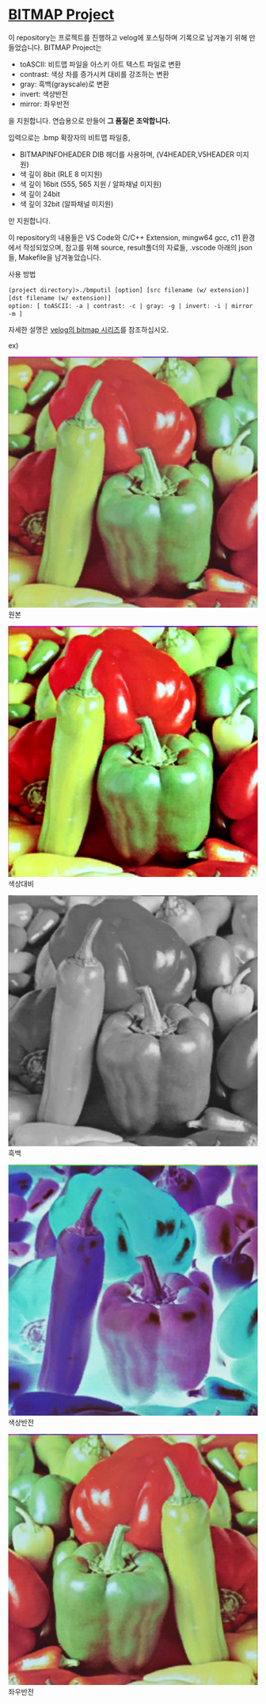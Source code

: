 # [BITMAP Project](https://velog.io/@fennecfox38/series/Bitmap)

이 repository는 프로젝트를 진행하고 velog에 포스팅하며 기록으로 남겨놓기 위해 만들었습니다.
BITMAP Project는 

- toASCII: 비트맵 파일을 아스키 아트 텍스트 파일로 변환
- contrast: 색상 차를 증가시켜 대비를 강조하는 변환
- gray: 흑백(grayscale)로 변환
- invert: 색상반전
- mirror: 좌우반전

을 지원합니다. 연습용으로 만들어 **그 품질은 조악합니다.**

입력으로는 .bmp 확장자의 비트맵 파일중,
- BITMAPINFOHEADER DIB 헤더를 사용하며, (V4HEADER,V5HEADER 미지원)
- 색 깊이 8bit (RLE 8 미지원)
- 색 깊이 16bit (555, 565 지원 / 알파채널 미지원)
- 색 깊이 24bit
- 색 깊이 32bit (알파채널 미지원)

만 지원합니다.

이 repository의 내용들은 VS Code와 C/C++ Extension, mingw64 gcc, c11 환경에서 작성되었으며,
참고를 위해 source, result폴더의 자료들, .vscode 아래의 json들, Makefile을 남겨놓았습니다.

사용 방법

    (project directory)>./bmputil [option] [src filename (w/ extension)] [dst filename (w/ extension)]
    option: [ toASCII: -a | contrast: -c | gray: -g | invert: -i | mirror -m ]

자세한 설명은 [velog의 bitmap 시리즈](https://velog.io/@fennecfox38/series/Bitmap)를 참조하십시오.

ex)


![pepper_24](/source/pepper/24.bmp) 원본

![pepper_24_contrast](/result/pepper/24_contrast.bmp) 색상대비

![pepper_24_gray](/result/pepper/24_gray.bmp) 흑백

![pepper_24_invert](/result/pepper/24_invert.bmp) 색상반전

![pepper_24_mirror](/result/pepper/24_mirror.bmp) 좌우반전
